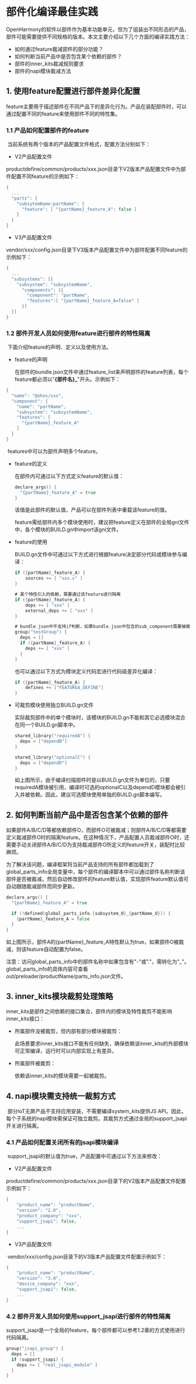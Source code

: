 # 部件化编译最佳实践

OpenHarmony的软件以部件作为基本功能单元，但为了组装出不同形态的产品，部件可能需要提供不同规格的版本。本文主要介绍以下几个方面的编译实践方法：

- 如何通过feature裁减部件的部分功能？
- 如何判断当前产品中是否包含某个依赖的部件？
- 部件的inner_kits裁减规则要求
- 部件的napi模块裁减方法

## 1. 使用feature配置进行部件差异化配置

​	feature主要用于描述部件在不同产品下的差异化行为。产品在装配部件时，可以通过配置不同的feature来使用部件不同的特性集。

### 1.1 产品如何配置部件的feature

​	当前系统有两个版本的产品配置文件格式，配置方法分别如下：

- V2产品配置文件

​	productdefine/common/products/xxx.json目录下V2版本产品配置文件中为部件配置不同feature的示例如下：

```go
{
  ...
  "parts": {
    "subsytemName:partName": {
      "feature": [ "{partName}_feature_A": false ]
    }
  }
}
```

- V3产品配置文件

​     vendor/xxx/config.json目录下V3版本产品配置文件中为部件配置不同feature的示例如下：

```go
{
  ...
  "subsystems": [{
    "subsystem": "subsystemName",
      "components": [{
        "component": "partName",
        "features":[ "{partName}_feature_A=false" ]
      }]
  }]
}
```

### 1.2 部件开发人员如何使用feature进行部件的特性隔离

​	下面介绍feature的声明、定义以及使用方法。

- feature的声明

  在部件的bundle.json文件中通过feature_list来声明部件的feature列表，每个feature都必须以"**{部件名}_**"开头。示例如下：

```go
{
  "name": "@ohos/xxx",
  "component": {
    "name": "partName",
    "subsystem": "subsystemName",
    "features": [
      "{partName}_feature_A"
    ]
  }
}
```

​	features中可以为部件声明多个feature。

- feature的定义

  在部件内可通过以下方式定义feature的默认值：

  ```go
  declare_args() {
    "{partName}_feature_A" = true
  }
  ```

  该值是此部件的默认值，产品可以在部件列表中重载该feature的值。

  feature需给部件内多个模块使用时，建议把feature定义在部件的全局gni文件中，各个模块的BUILD.gn中import该gni文件。

- feature的使用

  BUILD.gn文件中可通过以下方式进行根据feature决定部分代码或模块参与编译：

  ```go
  if ({partName}_feature_A) {
      sources += [ "xxx.c" ]
  }
  
  # 某个特性引入的依赖，需要通过该feature进行隔离
  if ({partName}_feature_A) {
      deps += [ "xxx" ]
      external_deps += [ "xxx" ]
  }
  
  # bundle.json中不支持if判断，如果bundle.json中包含的sub_component需要被裁减，可以定义group进行裁减判断
  group("testGroup") {
    deps = []
    if ({partName}_feature_A) {
      deps += [ "xxx" ]
    }
  }
  ```

  也可以通过以下方式为模块定义代码宏进行代码级差异化编译：

  ```go
  if ({partName}_feature_A) {
      defines += ["FEATUREA_DEFINE"]
  }
  ```

- 可裁剪模块使用独立BUILD.gn文件

  实际裁剪部件中的单个模块时，该模块的BUILD.gn不能和其它必选模块混合在同一个BUILD.gn脚本中。

  ```go
  shared_library("requiredA") {
    deps = ["dependB"]
  }
  
  shared_library("optionalC") {
    deps = ["dependD"]
  }
  ```

  如上图所示，由于编译扫描部件时是以BUILD.gn文件为单位的，只要requiredA模块被引用，编译时可选的optionalC以及dependD模块都会被引入并被依赖。因此，建议可选模块使用单独的BUILD.gn脚本编写。

## 2. 如何判断当前产品中是否包含某个依赖的部件

如果部件A/B/C/D等都依赖部件O，而部件O可被裁减；则部件A/B/C/D等都需要定义裁减部件O时的隔离feature。在这种情况下，产品配置人员裁减部件O时，还需要手动关闭部件A/B/C/D为支持裁减部件O所定义的feature开关，装配时比较麻烦。

为了解决该问题，编译框架将当前产品支持的所有部件都加载到了global_parts_info全局变量中，每个部件的编译脚本中可以通过部件名称判断该部件是否被裁减，然后自动修改部件的feature默认值，实现部件feature默认值可自动跟随裁减部件而同步更新。

```go
declare_args() {
  "{partName}_feature_A" = true

  if (!defined(global_parts_info.{subsystem_O}_{partName_O})) {
    {partName}_feature_A = false
  }
}
```

如上图所示，部件A的{partName}_feature_A特性默认为true，如果部件O被裁减，则该feature自动配置为false。

注意：访问global_parts_info中的部件名称中如果包含有"-"或"."，需转化为"_"。global_parts_info的具体内容可查看out/preloader/productName/parts_info.json文件。

## 3. inner_kits模块裁剪处理策略

inner_kits是部件之间依赖的接口集合，部件内的模块及特性裁剪不能影响inner_kits接口：

- 所属部件没被裁剪，但内部有部分模块被裁剪：

  此场景要求inner_kits接口不能有任何缺失，确保依赖该inner_kits的外部模块可正常编译，运行时可以内部实现上有差异。

- 所属部件被裁剪：

  依赖该inner_kits的模块需要一起被裁剪。

  

## 4. napi模块需支持统一裁剪方式

​	部分IoT无屏产品不支持应用安装，不需要编译system_kits提供JS API。因此，每个子系统的napi模块需保证可独立裁剪。其裁剪方式通过全局的support_jsapi开关进行隔离。

### 4.1 产品如何配置关闭所有的jsapi模块编译

​	support_jsapi的默认值为true，产品配置中可通过以下方法来修改：

- V2产品配置文件

​	productdefine/common/products/xxx.json目录下的V2版本产品配置文件配置示例如下：

```go
{
    "product_name": "productName",
    "version": "2.0",
    "product_company": "xxx",
    "support_jsapi": false,
    ...
}
```

- V3产品配置文件

​     vendor/xxx/config.json目录下的V3版本产品配置文件配置示例如下：

```go
{
    "product_name": "productName",
    "version": "3.0",
    "device_company": "xxx",
    "support_jsapi": false,
    ...
}
```

### 4.2 部件开发人员如何使用support_jsapi进行部件的特性隔离

support_jsapi是一个全局的feature，每个部件都可以参考1.2章的方式使用进行代码隔离。

```go
group("jsapi_group") {
  deps = []
  if (support_jsapi) {
    deps += [ "real_jsapi_module" ]
  }
}
```


